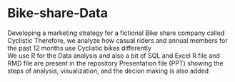 # Bike-share-Data
Developing a marketing strategy for a fictional Bike share company called Cyclistic
Therefore, we analyze how casual riders and annual members for the past 12 months  use Cyclistic bikes differently  
We use R for the Data analysis and also a bit of SQL and Excel
R file and RMD file are present in the repository 
Presentation file (PPT) showing the steps of analysis, visualization, and the decion making is also added 
